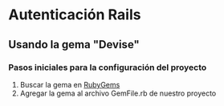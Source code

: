 # Autenticación Rails
## Usando la gema "Devise"

### Pasos iniciales para la configuración del proyecto
1. Buscar la gema en [RubyGems](https://rubygems.org/)
2. Agregar la gema al archivo GemFile.rb de nuestro proyecto
